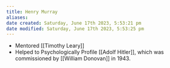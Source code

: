 ```yaml
---
title: Henry Murray
aliases: 
date created: Saturday, June 17th 2023, 5:53:21 pm
date modified: Saturday, June 17th 2023, 5:53:25 pm
---
```

- Mentored [[Timothy Leary]]
- Helped to Psychologically Profile [[Adolf Hitler]], which was commissioned by [[William Donovan]] in 1943.